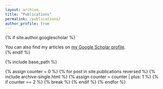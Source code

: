 ```yaml
---
layout: archive
title: "Publications"
permalink: /publications/
author_profile: true
---
```


{% if site.author.googlescholar %}
  <div class="wordwrap">You can also find my articles on <a href="{{site.author.googlescholar}}">my Google Scholar profile</a>.</div>
{% endif %}

{% include base_path %}

{% assign counter = 0 %}
{% for post in site.publications reversed %}
  {% include archive-single.html %}
  {% assign counter = counter | plus: 1 %}
  {% if counter == 2 %}
    {% break %}
  {% endif %}
{% endfor %}
